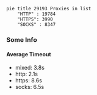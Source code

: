 
```mermaid
pie title 29193 Proxies in list
    "HTTP" : 19784
    "HTTPS": 3990
    "SOCKS" : 8347
```

### Some Info
#### Average Timeout

- mixed: 3.8s
- http: 2.1s
- https: 8.6s
- socks: 6.5s